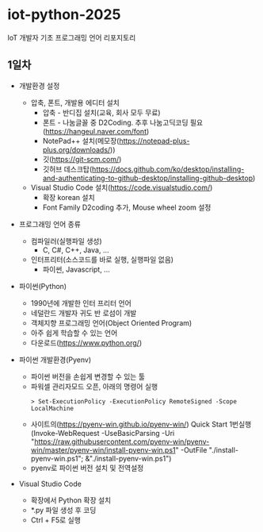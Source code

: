 # iot-python-2025
IoT 개발자 기초 프로그래밍 언어 리포지토리

## 1일차
- 개발환경 설정
    - 압축, 폰트, 개발용 에디터 설치
        - 압축 - 반디집 설치(교육, 회사 모두 무료)
        - 폰트 - 나눔글꼴 중 D2Coding. 추후 나눔고딕코딩 필요(https://hangeul.naver.com/font)
        - NotePad++ 설치(메모장(https://notepad-plus-plus.org/downloads/))
        - 깃(https://git-scm.com/)
        - 깃허브 데스크탑(https://docs.github.com/ko/desktop/installing-and-authenticating-to-github-desktop/installing-github-desktop)
    - Visual Studio Code 설치(https://code.visualstudio.com/)
        - 확장 korean 설치
        - Font Family D2coding 추가, Mouse wheel zoom 설정

- 프로그래밍 언어 종류
    - 컴파일러(실행파일 생성)
        - C, C#, C++, Java, ...
    - 인터프리터(소스코드를 바로 실행, 실행파일 없음)
        - 파이썬, Javascript, ...
    
- 파이썬(Python)
    - 1990년에 개발한 인터 프리터 언어
    - 네덜란드 개발자 귀도 반 로섬이 개발
    - 객체지향 프로그래밍 언어(Object Oriented Program)
    - 아주 쉽게 학습할 수 있는 언어
    - 다운로드(https://www.python.org/)

- 파이썬 개발환경(Pyenv)
    - 파이썬 버전을 손쉽게 변경할 수 있는 툴
    - 파워셀 관리자모드 오픈, 아래의 명령어 실행
        ```shell
        > Set-ExecutionPolicy -ExecutionPolicy RemoteSigned -Scope LocalMachine
        ```
    - 사이트의(https://pyenv-win.github.io/pyenv-win/) Quick Start 1번실행(Invoke-WebRequest -UseBasicParsing -Uri "https://raw.githubusercontent.com/pyenv-win/pyenv-win/master/pyenv-win/install-pyenv-win.ps1" -OutFile "./install-pyenv-win.ps1"; &"./install-pyenv-win.ps1")
    - pyenv로 파이썬 버전 설치 및 전역설정

- Visual Studio Code
    - 확장에서 Python 확장 설치
    - *.py 파일 생성 후 코딩
    - Ctrl + F5로 실행